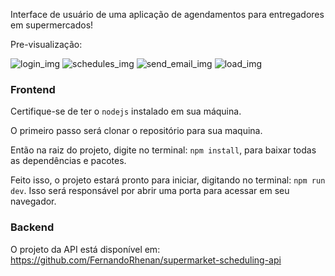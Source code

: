 Interface de usuário de uma aplicação de agendamentos para entregadores em supermercados!

Pre-visualização:

<img src="https://github.com/FernandoRhenan/supermarket-scheduling-api/assets/101434984/16757043-671e-4b08-9d77-fb9edd1e90f6" alt="login_img">
<img src="https://github.com/FernandoRhenan/supermarket-scheduling-api/assets/101434984/57ade563-891b-4786-aed1-759687f90f9b" alt="schedules_img">
<img src="https://github.com/FernandoRhenan/supermarket-scheduling-api/assets/101434984/6bfdc011-7aaf-4d64-8883-67999436ecbe" alt="send_email_img">
<img src="https://github.com/FernandoRhenan/supermarket-scheduling-api/assets/101434984/43695e13-0fce-4d9b-9c1d-1680764b7c3b" alt="load_img">

### Frontend
Certifique-se de ter o `nodejs` instalado em sua máquina.

O primeiro passo será clonar o repositório para sua maquina.

Então na raiz do projeto, digite no terminal: `npm install`, para baixar todas as dependências e pacotes.

Feito isso, o projeto estará pronto para iniciar, digitando no terminal: `npm run dev`. Isso será responsável por abrir uma porta para acessar em seu navegador.

### Backend
O projeto da API está disponível em: https://github.com/FernandoRhenan/supermarket-scheduling-api
